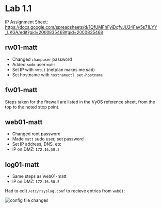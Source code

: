 # Lab 1.1

IP Assignment Sheet: https://docs.google.com/spreadsheets/d/1QfUMFhFyiDqfvJU24Fav5s71LYY_LKGA/edit?gid=2000835468#gid=2000835468

## rw01-matt
* Changed `champuser` password
* Added `sudo` user `matt`
* Set IP with `nmtui` (netplan makes me sad)
* Set hostname with `hostnamectl set-hostname`

## fw01-matt

Steps taken for the firewall are listed in the VyOS reference sheet, from the top to the noted stop point.


## web01-matt

* Changed root password
* Made `matt` sudo user, set password
* Set IP address, DNS, etc
* IP on DMZ: `172.16.50.3`

## log01-matt

* Same steps as web01-matt
* IP on DMZ: `172.16.50.5`

Had to edit `/etc/rsyslog.conf` to recieve entries from `web01`:

![config file changes](/sec350-rsyslog-log01.png)